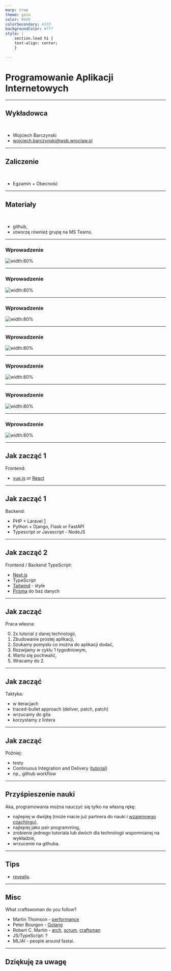 ```yaml
---
marp: true
theme: gaia
color: #000
colorSecondary: #333
backgroundColor: #fff
style: |
    section.lead h1 {
    text-align: center;
    }

---
```

<!-- _class: lead -->
# Programowanie Aplikacji Internetowych

---
<!-- _class: lead -->
## Wykładowca
<br />

- Wojciech Barczynski
- wojciech.barczynski@wsb.wroclaw.pl

---
<!-- _class: lead -->
## Zaliczenie
<br />

- Egzamin + Obecność

---
<!-- _class: lead -->
## Materiały
<br />

- github,
- utworzę również grupę na MS Teams.

---
<!-- _class: lead -->
### Wprowadzenie

![width:80%](imgs/overview_s1.svg)

---
<!-- _class: lead -->
### Wprowadzenie

![width:80%](imgs/overview_s2.svg)

---
<!-- _class: lead -->
### Wprowadzenie

![width:80%](imgs/overview_s3.svg)

---
<!-- _class: lead -->
### Wprowadzenie

![width:80%](imgs/overview_s4.svg)


---
<!-- _class: lead -->
### Wprowadzenie

![width:80%](imgs/overview_s5.svg)

---
<!-- _class: lead -->
### Wprowadzenie

![width:80%](imgs/overview_s6.svg)

---
<!-- _class: lead -->
### Wprowadzenie

![width:80%](imgs/overview_s7.svg)

---
<!-- _class: lead -->
## Jak zacząć 1

Frontend:

- [vue.js](https://vuejs.org) or [React](https://react.dev)

---
<!-- _class: lead -->
## Jak zacząć 1

Backend:

- PHP + Laravel [1](https://kinsta.com/blog/php-frameworks/#laravel)
- Python + Django, Flask or FastAPI
- Typescript or Javascript - NodeJS

---
<!-- _class: lead -->
## Jak zacząć 2

Frontend / Backend TypeScript:

- [Next.js](https://nextjs.org/)
- TypeScript
- [Tailwind](https://tailwindcss.com/) - style
- [Prisma](https://www.prisma.io/) do baz danych

---
<!-- _class: lead -->
## Jak zacząć

Praca własna:

0. 2x tutorial z danej technologii,
1. Zbudowanie prostej aplikacji,
2. Szukamy pomysłu co można do aplikacji dodać,
3. Rozwijamy w cyklu 1 tygodniowym,
4. Warto się pochwalić,
5. Wracamy do 2.

---
<!-- _class: lead -->
## Jak zacząć

Taktyka:

- w iteracjach
- traced-bullet approach (deliver, patch, patch)
- wrzucamy do gita
- korzystamy z lintera

---
<!-- _class: lead -->
## Jak zacząć

Później:

- testy
- Continuous Integration and Delivery ([tutorial](https://github.com/wojciech11/se_continuous_delivery_and_deployment))
- np., github workflow

---
<!-- _class: lead -->
## Przyśpieszenie nauki

Aka, programowania można nauczyć się tylko na własną rękę:

- najlepiej w dwójkę (może macie już partnera do nauki i [wzajemnego coachingu](https://www.edbatista.com/the-art-of-self-coaching-public-course.html)),
- najlepiej jako pair programming,
- zrobienie jednego tutoriala lub dwóch dla technologii wspomnianej na wykładzie,
- wrzucenie na githuba.

---
<!-- _class: lead -->
## Tips

- [revealjs](https://revealjs.com/).

---
<!-- _class: lead -->
## Misc

What craftswoman do you follow?

- Martin Thomson - [performance](https://www.youtube.com/watch?v=S4LzzuMTqjs)
- Peter Bourgon - [Golang](https://peter.bourgon.org/go-in-production/)
- Robert C. Martin - [arch](https://www.youtube.com/watch?v=WpkDN78P884), [scrum](https://www.youtube.com/watch?v=hG4LH6P8Syk), [craftsman](https://www.youtube.com/watch?v=p0O1VVqRSK0&list=PLRTidqHTMvtn9Zm0T8fbonHKuueKWc_r7)
- JS/TypeScript: ?
- ML/AI - people around fastai.

---
<!-- _class: lead -->
## Dziękuję za uwagę
<br />

